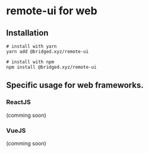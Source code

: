 # remote-ui for web





## Installation

```shell
# install with yarn
yarn add @bridged.xyz/remote-ui

# install with npm
npm install @bridged.xyz/remote-ui
```






## Specific usage for web frameworks.
### ReactJS

(comming soon)

### VueJS

(comming soon)



